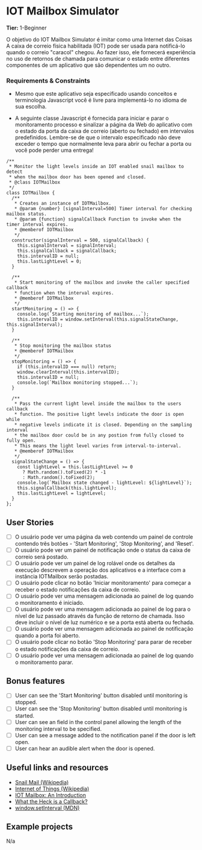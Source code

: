# IOT Mailbox Simulator

**Tier:** 1-Beginner

O objetivo do IOT Mailbox Simulator é imitar como uma Internet das Coisas
A caixa de correio física habilitada (IOT) pode ser usada para notificá-lo quando o correio "caracol"
chegou. Ao fazer isso, ele fornecerá experiência no uso de retornos de chamada
para comunicar o estado entre diferentes componentes de um aplicativo que são dependentes
um no outro.

### Requirements & Constraints

- Mesmo que este aplicativo seja especificado usando conceitos e terminologia Javascript
você é livre para implementá-lo no idioma de sua escolha.

- A seguinte classe Javascript é fornecida para iniciar e parar o monitoramento
processo e sinalizar a página da Web do aplicativo com o estado da porta da caixa de correio
(aberto ou fechado) em intervalos predefinidos. Lembre-se de que o intervalo especificado
não deve exceder o tempo que normalmente leva para abrir ou fechar a porta ou você
pode perder uma entrega!
```
/**
 * Monitor the light levels inside an IOT enabled snail mailbox to detect
 * when the mailbox door has been opened and closed.
 * @class IOTMailbox
 */
class IOTMailbox {
  /**
   * Creates an instance of IOTMailbox.
   * @param {number} [signalInterval=500] Timer interval for checking mailbox status.
   * @param {function} signalCallback Function to invoke when the timer interval expires.
   * @memberof IOTMailbox
   */
  constructor(signalInterval = 500, signalCallback) {
    this.signalInterval = signalInterval;
    this.signalCallback = signalCallback;
    this.intervalID = null;
    this.lastLightLevel = 0;
  }

  /**
   * Start monitoring of the mailbox and invoke the caller specified callback
   * function when the interval expires.
   * @memberof IOTMailbox
   */
  startMonitoring = () => {
    console.log(`Starting monitoring of mailbox...`);
    this.intervalID = window.setInterval(this.signalStateChange, this.signalInterval);
  }

  /**
   * Stop monitoring the mailbox status
   * @memberof IOTMailbox
   */
  stopMonitoring = () => {
    if (this.intervalID === null) return;
    window.clearInterval(this.intervalID);
    this.intervalID = null;
    console.log(`Mailbox monitoring stopped...`);
  }

  /**
   * Pass the current light level inside the mailbox to the users callback
   * function. The positive light levels indicate the door is open while 
   * negative levels indicate it is closed. Depending on the sampling interval 
   * the mailbox door could be in any postion from fully closed to fully open. 
   * This means the light level varies from interval-to-interval.
   * @memberof IOTMailbox
   */
  signalStateChange = () => {
    const lightLevel = this.lastLightLevel >= 0 
      ? Math.random().toFixed(2) * -1 
      : Math.random().toFixed(2);
    console.log(`Mailbox state changed - lightLevel: ${lightLevel}`);
    this.signalCallback(this.lightLevel);
    this.lastLightLevel = lightLevel;
  }
};
```

## User Stories

-   [ ] O usuário pode ver uma página da web contendo um painel de controle contendo três
botões - 'Start Monitoring', 'Stop Monitoring', and 'Reset'.
-   [ ] O usuário pode ver um painel de notificação onde o status da caixa de correio será postado.
-   [ ] O usuário pode ver um painel de log rolável onde os detalhes da execução descrevem
a operação dos aplicativos e a interface com a instância IOTMailbox serão postadas.
-   [ ] O usuário pode clicar no botão 'Iniciar monitoramento' para começar a receber o estado
notificações da caixa de correio.
-   [ ] O usuário pode ver uma mensagem adicionada ao painel de log quando o monitoramento é iniciado.
-   [ ] O usuário pode ver uma mensagem adicionada ao painel de log para o nível de luz passado
através da função de retorno de chamada. Isso deve incluir o nível de luz numérico
e se a porta está aberta ou fechada.
-   [ ] O usuário pode ver uma mensagem adicionada ao painel de notificação quando a porta
foi aberto.
-   [ ] O usuário pode clicar no botão 'Stop Monitoring' para parar de receber o estado
notificações da caixa de correio.
-   [ ] O usuário pode ver uma mensagem adicionada ao painel de log quando o monitoramento parar.

## Bonus features

-   [ ] User can see the 'Start Monitoring' button disabled until monitoring is
stopped.
-   [ ] User can see the 'Stop Monitoring' button disabled until monitoring is
started.
-   [ ] User can see an field in the control panel allowing the length of the
monitoring interval to be specified. 
-   [ ] User can see a message added to the notification panel if the door is
left open.
-   [ ] User can hear an audible alert when the door is opened.

## Useful links and resources

- [Snail Mail (Wikipedia)](https://en.wikipedia.org/wiki/Snail_mail)
- [Internet of Things (Wikipedia)](https://en.wikipedia.org/wiki/Internet_of_things)
- [IOT Mailbox: An Introduction](https://iotexpert.com/2018/08/13/iot-mailbox-an-introduction/)
- [What the Heck is a Callback?](https://codeburst.io/javascript-what-the-heck-is-a-callback-aba4da2deced)
- [window.setInterval (MDN)](https://developer.mozilla.org/en-US/docs/Web/API/WindowOrWorkerGlobalScope/setInterval)

## Example projects

N/a